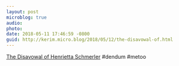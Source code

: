 ```yaml
---
layout: post
microblog: true
audio: 
photo: 
date: 2018-05-11 17:46:59 -0800
guid: http://kerim.micro.blog/2018/05/12/the-disavowal-of.html
---
```

[The Disavowal of Henrietta Schmerler](http://www.anthropology-news.org/index.php/2018/05/10/the-disavowal-of-henrietta-schmerler/) #dendum #metoo
